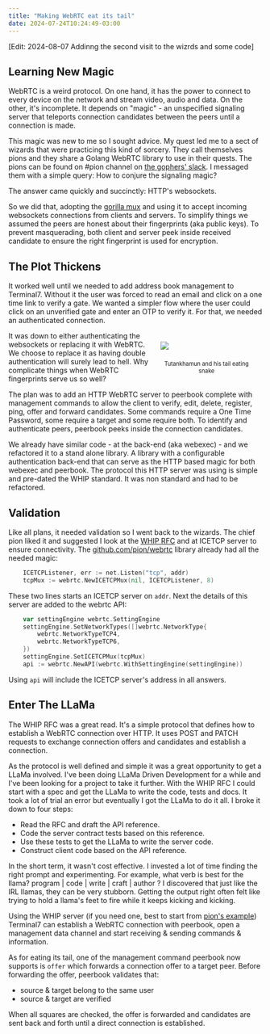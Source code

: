 ```yaml
---
title: "Making WebRTC eat its tail"
date: 2024-07-24T10:24:49-03:00
---
```


[Edit: 2024-08-07 Addinng the second visit to the wizrds and some code]

## Learning New Magic
WebRTC is a weird protocol. On one hand, it has the power to connect to every device on the network and stream video, audio and data.
On the other, it's incomplete. It depends on "magic" - an unspecified signaling server that teleports connection candidates between the peers until a connection is made.

This magic was new to me so I sought advice.
My quest led me to a sect of wizards that were practicing this kind of sorcery.
They call themselves pions and they share a Golang WebRTC library to use in their quests.
The pions can be found on #pion channel on [the gophers' slack](https://join.slack.com/t/gophers/shared_invite/zt-2n9t1ftia-3g2L_lHQB~j95oWL0x0SyA).
I messaged them with a simple query:
How to conjure the signaling magic?

The answer came quickly and succinctly: HTTP's websockets.

So we did that, adopting the [gorilla mux](https://github.com/gorilla/mux) and using it to accept incoming websockets connections from clients and servers.
To simplify things we assumed the peers are honest about their fingerprints (aka public keys). 
To prevent masquerading, both client and server peek inside received candidate to ensure the right fingerprint is used for encryption.

## The Plot Thickens
It worked well until we needed to add address book management to Terminal7.
Without it the user was forced to read an email and click on a one time link to verify a gate.
We wanted a simpler flow where the user could click on an unverified gate and enter an OTP to verify it. For that, we needed an authenticated connection.

<div style="float: right; margin: 10px; width: 40%;">
<img src="/images/ouroboros.jpg" style="margin: 10px; max-width: 100%;">
<p style="text-align: center; font-size: 80%;">
Tutankhamun and his tail eating snake
</p>
</div>

It was down to either authenticating the websockets or replacing it with WebRTC.
We choose to replace it as having double authentication will surely lead to hell.
Why complicate things when WebRTC fingerprints serve us so well?

The plan was to add an HTTP WebRTC server to peerbook complete with management commands
to allow the client to verify, edit, delete, register, ping, offer and forward candidates. 
Some commands require a One Time Password, some require a target and some require both.
To identify and authenticate peers, peerbook peeks inside the connection candidates.

We already have similar code - at the back-end (aka webexec) -
and we refactored it to a stand alone library. A library with a configurable authentication back-end that can serve as the HTTP based magic for both webexec and peerbook.
The protocol this HTTP server was using is simple and pre-dated the WHIP standard.
It was non standard and had to be refactored.


## Validation

Like all plans, it needed validation so I went back to the wizards.
The chief pion liked it and suggested I look at the [WHIP RFC](https://datatracker.ietf.org/doc/draft-ietf-wish-whip/) and at ICETCP server to ensure connectivity.
The [github.com/pion/webrtc](https://github.com/pion/webrtc) library already had all the needed magic:

```go
    ICETCPListener, err := net.Listen("tcp", addr)
    tcpMux := webrtc.NewICETCPMux(nil, ICETCPListener, 8)
```

These two lines starts an ICETCP server on `addr`. Next the details of this server are added to the webrtc API:

```go
    var settingEngine webrtc.SettingEngine
	settingEngine.SetNetworkTypes([]webrtc.NetworkType{
		webrtc.NetworkTypeTCP4,
		webrtc.NetworkTypeTCP6,
	})
    settingEngine.SetICETCPMux(tcpMux)
    api := webrtc.NewAPI(webrtc.WithSettingEngine(settingEngine))
```

Using `api` will include the ICETCP server's address in all answers.

## Enter The LLaMa

The WHIP RFC was a great read. It's a simple protocol that defines how to establish a WebRTC connection over HTTP. It uses POST and PATCH requests to exchange connection offers and candidates and establish a connection.

As the protocol is well defined and simple it was a great opportunity to get a LLaMa involved.
I've been doing LLaMa Driven Development for a while and I've been looking for a project to take it further. With the WHIP RFC I could start with a spec and get the LLaMa to write the code, tests and docs.
It took a lot of trial an error but eventually I got the LLaMa to do it all.
I broke it down to four steps:
- Read the RFC and draft the API reference.
- Code the server contract tests based on this reference.
- Use these tests to get the LLaMa to write  the server code.
- Construct client code based on the API reference.

In the short term, it wasn't cost effective. I invested a lot of time finding the right prompt and experimenting. For example, what verb is best for the llama? program | code | write | craft | author ?
I discovered that just like the IRL llamas, they can be very stubborn.
Getting the output right often felt like trying to hold a llama's feet to fire while it keeps kicking and kicking.

Using the WHIP server (if you need one, best to start from [pion's example](https://github.com/pion/webrtc/tree/master/examples/whip-whep)) Terminal7 can establish a WebRTC connection with peerbook,
open a management data channel and start receiving & sending commands & information.

As for eating its tail, one of the management command peerbook now supports is `offer` which forwards a connection
offer to a target peer. Before forwarding the offer, peerbook validates that:
- source & target belong to the same user
- source & target are verified

When all squares are checked, the offer is forwarded and candidates are sent back and forth until a direct connection is established.
